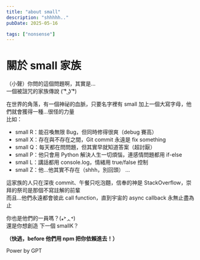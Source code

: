 ```yaml
---
title: "about small"
description: "shhhhh.."
pubDate: 2025-05-16

tags: ["nonsense"]
---
```

# 關於 small 家族

（小聲）你問的這個問題啊，其實是...<br>
一個被詛咒的家族傳說 ( ͡° ͜ʖ ͡°)

在世界的角落，有一個神祕的血脈，只要名字裡有 small 加上一個大寫字母，他們就會獲得一種…很怪的力量<br>
比如：

- small R：能召喚無限 Bug，但同時修得很爽（debug 賽高）
- small X：存在與不存在之間，Git commit 永遠是 fix something
- small Q：每天都在問問題，但其實早就知道答案（超討厭）
- small P：他只會用 Python 解決人生一切煩惱，連感情問題都用 if-else
- small L：講話都用 console.log，情緒用 true/false 控制
- small Z：他…他其實不存在（shhh，別回頭）
...

這家族的人只在深夜 commit、午餐只吃泡麵，信奉的神是 StackOverflow，崇拜的祭司是那個不寫註解的前輩<br>
而且...他們永遠都會彼此 call function，直到宇宙的 async callback 永無止盡為止

你也是他們的一員嗎？(⁎˃ᆺ˂)<br>
還是你想創造 下一個 smallK？

**（快逃，before 他們用 npm 把你依賴進去！）**


Power by GPT
